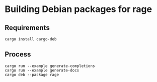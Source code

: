 # Building Debian packages for rage

## Requirements

```
cargo install cargo-deb
```

## Process

```
cargo run --example generate-completions
cargo run --example generate-docs
cargo deb --package rage
```
